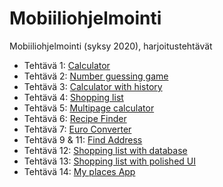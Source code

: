 # Mobiiliohjelmointi

Mobiiliohjelmointi (syksy 2020), harjoitustehtävät

- Tehtävä 1: [Calculator](/root.js/calculator.js)
- Tehtävä 2: [Number guessing game](/root.js/numberGuessingGame.js)
- Tehtävä 3: [Calculator with history](/root.js/calculatorWithHistory.js)
- Tehtävä 4: [Shopping list](/root.js/shoppingList.js)
- Tehtävä 5: [Multipage calculator](/root.js/multiPageCalculator)
- Tehtävä 6: [Recipe Finder](/root.js/recipeFinder.js)
- Tehtävä 7: [Euro Converter](/root.js/euroConverter.js)
- Tehtävä 9 & 11: [Find Address](/find_address/App.js)
- Tehtävä 12: [Shopping list with database](/shopping_list_with_db/App.js)
- Tehtävä 13: [Shopping list with polished UI](/shopping_list_with_polished_UI/App.js)
- Tehtävä 14: [My places App](/my_places_app/App.js)
